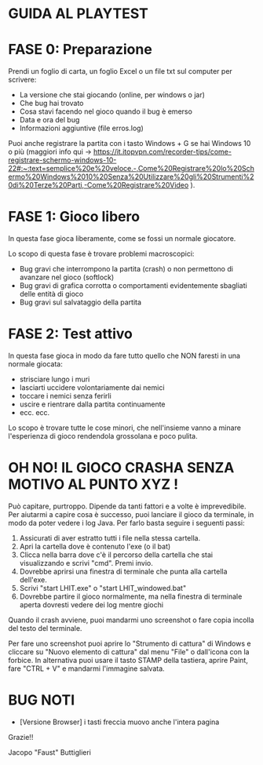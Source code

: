 # GUIDA AL PLAYTEST

# FASE 0: Preparazione

Prendi un foglio di carta, un foglio Excel o un file txt sul computer per scrivere:

* La versione che stai giocando (online, per windows o jar)
* Che bug hai trovato
* Cosa stavi facendo nel gioco quando il bug è emerso
* Data e ora del bug
* Informazioni aggiuntive (file erros.log)

Puoi anche registrare la partita con i tasto Windows + G se hai Windows 10 o più (maggiori info qui -> https://it.itopvpn.com/recorder-tips/come-registrare-schermo-windows-10-22#:~:text=semplice%20e%20veloce.-,Come%20Registrare%20lo%20Schermo%20Windows%2010%20Senza%20Utilizzare%20gli%20Strumenti%20di%20Terze%20Parti,-Come%20Registrare%20Video ). 

# FASE 1: Gioco libero

In questa fase gioca liberamente, come se fossi un normale giocatore.

Lo scopo di questa fase è trovare problemi macroscopici:

* Bug gravi che interrompono la partita (crash) o non permettono di avanzare nel gioco (softlock)
* Bug gravi di grafica corrotta o comportamenti evidentemente sbagliati delle entità di gioco
* Bug gravi sul salvataggio della partita
    

# FASE 2: Test attivo

In questa fase gioca in modo da fare tutto quello che NON faresti in una normale giocata:

* strisciare lungo i muri
* lasciarti uccidere volontariamente dai nemici
* toccare i nemici senza ferirli
* uscire e rientrare dalla partita continuamente
* ecc. ecc.

Lo scopo è trovare tutte le cose minori, che nell'insieme vanno a minare l'esperienza di gioco rendendola grossolana e poco pulita.

# OH NO! IL GIOCO CRASHA SENZA MOTIVO AL PUNTO XYZ !

Può capitare, purtroppo. Dipende da tanti fattori e a volte è imprevedibile. Per aiutarmi a capire cosa è successo, puoi lanciare il gioco da terminale, in modo da poter vedere i log Java.
Per farlo basta seguire i seguenti passi:

1. Assicurati di aver estratto tutti i file nella stessa cartella.
2. Apri la cartella dove è contenuto l'exe (o il bat)
3. Clicca nella barra dove c'è il percorso della cartella che stai visualizzando e scrivi "cmd". Premi invio.
4. Dovrebbe aprirsi una finestra di terminale che punta alla cartella dell'exe.
5. Scrivi "start LHIT.exe" o "start LHIT_windowed.bat"
6. Dovrebbe partire il gioco normalmente, ma nella finestra di terminale aperta dovresti vedere dei log mentre giochi

Quando il crash avviene, puoi mandarmi uno screenshot o fare copia incolla del testo del terminale.

Per fare uno screenshot puoi aprire lo "Strumento di cattura" di Windows e cliccare su "Nuovo elemento di cattura" dal menu "File" o dall'icona con la forbice.
In alternativa puoi usare il tasto STAMP della tastiera, aprire Paint, fare "CTRL + V" e mandarmi l'immagine salvata.

# BUG NOTI

- [Versione Browser] i tasti freccia muovo anche l'intera pagina


Grazie!!

Jacopo "Faust" Buttiglieri